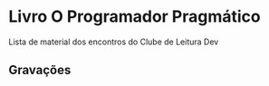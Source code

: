 # Livro O Programador Pragmático
Lista de material dos encontros do Clube de Leitura Dev 

## Gravações

